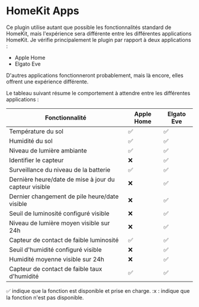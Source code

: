 # HomeKit Apps

Ce plugin utilise autant que possible les fonctionnalités standard de HomeKit, mais l'expérience sera différente
entre les différentes applications HomeKit. Je vérifie principalement le plugin par rapport à deux applications :

* Apple Home
* Elgato Eve

D'autres applications fonctionneront probablement, mais là encore, elles offrent une expérience différente.

Le tableau suivant résume le comportement à attendre entre les différentes applications :

| Fonctionnalité | Apple Home | Elgato Eve |
|---------|------------|------------|
| Température du sol | :white_check_mark: | :white_check_mark: |
| Humidité du sol | :white_check_mark: | :white_check_mark: |
| Niveau de lumière ambiante | :white_check_mark: | :white_check_mark: |
| Identifier le capteur | :x: | :white_check_mark: |
| Surveillance du niveau de la batterie | :white_check_mark: | :white_check_mark: |
| Dernière heure/date de mise à jour du capteur visible | :x: | :white_check_mark: |
| Dernier changement de pile heure/date visible | :x: | :white_check_mark: |
| Seuil de luminosité configuré visible | :x: | :white_check_mark: |
| Niveau de lumière moyen visible sur 24h | :x: | :white_check_mark: |
| Capteur de contact de faible luminosité | :white_check_mark: | :white_check_mark: |
| Seuil d'humidité configuré visible | :x: | :white_check_mark: |
| Humidité moyenne visible sur 24h | :x: | :white_check_mark: |
| Capteur de contact de faible taux d'humidité | :white_check_mark: | :white_check_mark: |

:white_check_mark: indique que la fonction est disponible et prise en charge. :x : indique que la fonction n'est pas disponible.